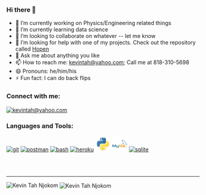 ### Hi there 👋


- 🔭 I’m currently working on Physics/Engineering related things
- 🌱 I’m currently learning data science
- 👯 I’m looking to collaborate on whatever --  let me know
- 🤔 I’m looking for help with one of my projects. Check out the repository called  [Hopen](https://github.com/kevintah/Hopen)
- 💬 Ask me about anything you like
- 📫 How to reach me: kevintah@yahoo.com; Call me at 818-310-5698
- 😄 Pronouns: he/him/his
- ⚡ Fun fact: I can do back flips



<h3 align="left">Connect with me:</h3>
<p align="left">

<a href="mailto:kevintah@yahoo.com" target="blank"><img align="center" src="https://img.shields.io/badge/kevintah@yahoo.com-red?style=flat-square&logo=Gmail&logoColor=white" alt="kevintah@yahoo.com" /></a>
</p>


<h3 align="left">Languages and Tools:</h3>
<p align="left">
  <a href="https://git-scm.com/" target="_blank"><img src="https://www.vectorlogo.zone/logos/git-scm/git-scm-icon.svg" alt="git" width="40" height="40"/></a>
  <a href="https://postman.com" target="_blank"><img src="https://www.vectorlogo.zone/logos/getpostman/getpostman-icon.svg" alt="postman" width="40" height="40"/></a>
  <a href="https://www.gnu.org/software/bash/" target="_blank"><img src="https://www.vectorlogo.zone/logos/gnu_bash/gnu_bash-icon.svg" alt="bash" width="40" height="40"/></a>
<a href="https://heroku.com" target="_blank"><img src="https://www.vectorlogo.zone/logos/heroku/heroku-icon.svg" alt="heroku" width="40" height="40"/></a>
<a href="https://www.python.org" target="_blank"><img src="https://raw.githubusercontent.com/devicons/devicon/master/icons/python/python-original.svg" alt="python" width="40" height="40"/></a>
<a href="https://www.mysql.com/" target="_blank"><img src="https://raw.githubusercontent.com/devicons/devicon/master/icons/mysql/mysql-original-wordmark.svg" alt="mysql" width="40" height="40"/></a>
<a href="https://www.sqlite.org/" target="_blank"><img src="https://www.vectorlogo.zone/logos/sqlite/sqlite-icon.svg" alt="sqlite" width="40" height="40"/></a>

</p>

<br />
<br />

---

<p>
  <img align="left" src="https://github-readme-stats.vercel.app/api/top-langs/?username=kevintah&show_icons=true&locale=en&layout=compact&theme=algolia" alt="Kevin Tah Njokom" />
</p>

<p>&nbsp;<img align="center" src="https://github-readme-stats.vercel.app/api?username=kevintah&show_icons=true&locale=en&card_width=42&theme=algolia" alt="Kevin Tah Njokom" /></p>
